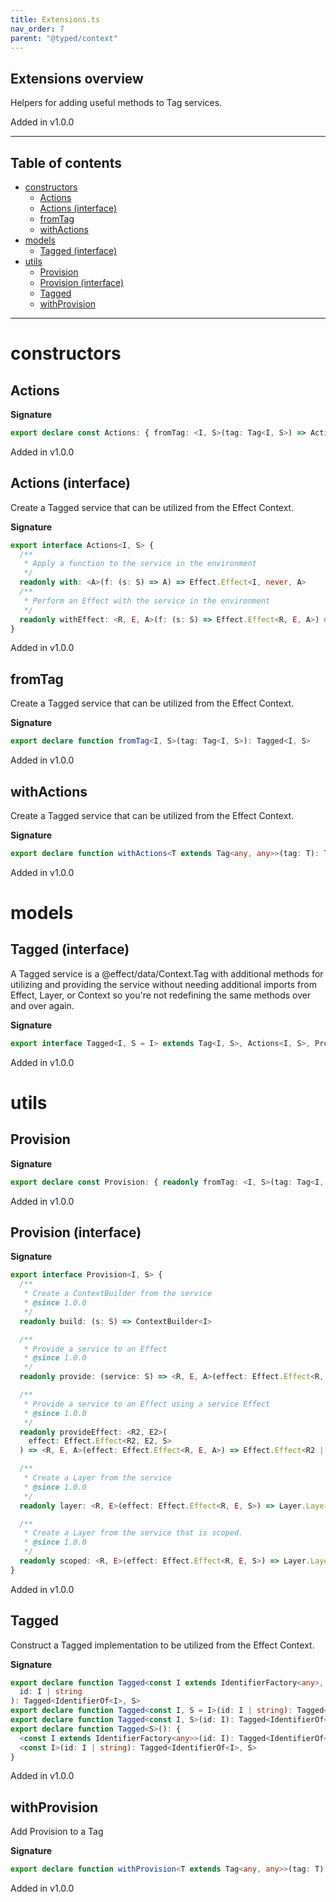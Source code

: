 ```yaml
---
title: Extensions.ts
nav_order: 7
parent: "@typed/context"
---
```


## Extensions overview

Helpers for adding useful methods to Tag services.

Added in v1.0.0

---

<h2 class="text-delta">Table of contents</h2>

- [constructors](#constructors)
  - [Actions](#actions)
  - [Actions (interface)](#actions-interface)
  - [fromTag](#fromtag)
  - [withActions](#withactions)
- [models](#models)
  - [Tagged (interface)](#tagged-interface)
- [utils](#utils)
  - [Provision](#provision)
  - [Provision (interface)](#provision-interface)
  - [Tagged](#tagged)
  - [withProvision](#withprovision)

---

# constructors

## Actions

**Signature**

```ts
export declare const Actions: { fromTag: <I, S>(tag: Tag<I, S>) => Actions<I, S> }
```

Added in v1.0.0

## Actions (interface)

Create a Tagged service that can be utilized from the Effect Context.

**Signature**

```ts
export interface Actions<I, S> {
  /**
   * Apply a function to the service in the environment
   */
  readonly with: <A>(f: (s: S) => A) => Effect.Effect<I, never, A>
  /**
   * Perform an Effect with the service in the environment
   */
  readonly withEffect: <R, E, A>(f: (s: S) => Effect.Effect<R, E, A>) => Effect.Effect<R | I, E, A>
}
```

Added in v1.0.0

## fromTag

Create a Tagged service that can be utilized from the Effect Context.

**Signature**

```ts
export declare function fromTag<I, S>(tag: Tag<I, S>): Tagged<I, S>
```

Added in v1.0.0

## withActions

Create a Tagged service that can be utilized from the Effect Context.

**Signature**

```ts
export declare function withActions<T extends Tag<any, any>>(tag: T): T & Actions<Tag.Identifier<T>, Tag.Service<T>>
```

Added in v1.0.0

# models

## Tagged (interface)

A Tagged service is a @effect/data/Context.Tag with additional methods for
utilizing and providing the service without needing additional imports from Effect, Layer, or Context
so you're not redefining the same methods over and over again.

**Signature**

```ts
export interface Tagged<I, S = I> extends Tag<I, S>, Actions<I, S>, Provision<I, S> {}
```

Added in v1.0.0

# utils

## Provision

**Signature**

```ts
export declare const Provision: { readonly fromTag: <I, S>(tag: Tag<I, S>) => Provision<I, S> }
```

Added in v1.0.0

## Provision (interface)

**Signature**

```ts
export interface Provision<I, S> {
  /**
   * Create a ContextBuilder from the service
   * @since 1.0.0
   */
  readonly build: (s: S) => ContextBuilder<I>

  /**
   * Provide a service to an Effect
   * @since 1.0.0
   */
  readonly provide: (service: S) => <R, E, A>(effect: Effect.Effect<R, E, A>) => Effect.Effect<Exclude<R, I>, E, A>

  /**
   * Provide a service to an Effect using a service Effect
   * @since 1.0.0
   */
  readonly provideEffect: <R2, E2>(
    effect: Effect.Effect<R2, E2, S>
  ) => <R, E, A>(effect: Effect.Effect<R, E, A>) => Effect.Effect<R2 | Exclude<R, I>, E | E2, A>

  /**
   * Create a Layer from the service
   * @since 1.0.0
   */
  readonly layer: <R, E>(effect: Effect.Effect<R, E, S>) => Layer.Layer<R, E, I>

  /**
   * Create a Layer from the service that is scoped.
   * @since 1.0.0
   */
  readonly scoped: <R, E>(effect: Effect.Effect<R, E, S>) => Layer.Layer<Exclude<R, Scope>, E, I>
}
```

Added in v1.0.0

## Tagged

Construct a Tagged implementation to be utilized from the Effect Context.

**Signature**

```ts
export declare function Tagged<const I extends IdentifierFactory<any>, S = I>(
  id: I | string
): Tagged<IdentifierOf<I>, S>
export declare function Tagged<const I, S = I>(id: I | string): Tagged<IdentifierOf<I>, S>
export declare function Tagged<const I, S>(id: I): Tagged<IdentifierOf<I>, S>
export declare function Tagged<S>(): {
  <const I extends IdentifierFactory<any>>(id: I): Tagged<IdentifierOf<I>, S>
  <const I>(id: I | string): Tagged<IdentifierOf<I>, S>
}
```

Added in v1.0.0

## withProvision

Add Provision to a Tag

**Signature**

```ts
export declare function withProvision<T extends Tag<any, any>>(tag: T): T & Provision<Tag.Identifier<T>, Tag.Service<T>>
```

Added in v1.0.0

